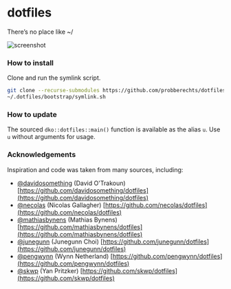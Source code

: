 # dotfiles 

There’s no place like ~/

![screenshot](https://dl.dropboxusercontent.com/u/46352089/dotfiles.png)

### How to install

Clone and run the symlink script.

```sh
git clone --recurse-submodules https://github.com/probberechts/dotfiles.git ~/.dotfiles
~/.dotfiles/bootstrap/symlink.sh
```

### How to update

The sourced `dko::dotfiles::main()` function is available as the alias `u`.
Use `u` without arguments for usage.

### Acknowledgements

Inspiration and code was taken from many sources, including:

* [@davidosomething](https://github.com/davidosomething) (David O'Trakoun)
  [https://github.com/davidosomething/dotfiles](https://github.com/davidosomething/dotfiles)
* [@necolas](https://github.com/necolas) (Nicolas Gallagher)
  [https://github.com/necolas/dotfiles](https://github.com/necolas/dotfiles)
* [@mathiasbynens](https://github.com/mathiasbynens) (Mathias Bynens)
  [https://github.com/mathiasbynens/dotfiles](https://github.com/mathiasbynens/dotfiles)
* [@junegunn](https://github.com/junegunn) (Junegunn Choi)
  [https://github.com/junegunn/dotfiles](https://github.com/junegunn/dotfiles)
* [@pengwynn](https://github.com/pengwynn) (Wynn Netherland)
  [https://github.com/pengwynn/dotfiles](https://github.com/pengwynn/dotfiles)
* [@skwp](https://github.com/skwp) (Yan Pritzker)
  [https://github.com/skwp/dotfiles](https://github.com/skwp/dotfiles)
